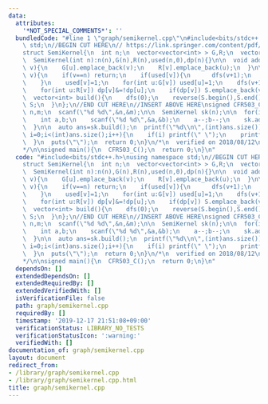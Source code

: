 ```yaml
---
data:
  attributes:
    '*NOT_SPECIAL_COMMENTS*': ''
  bundledCode: "#line 1 \"graph/semikernel.cpp\"\n#include<bits/stdc++.h>\nusing namespace\
    \ std;\n//BEGIN CUT HERE\n// https://link.springer.com/content/pdf/10.1007%2FBFb0066192.pdf\n\
    struct SemiKernel{\n  int n;\n  vector<vector<int> > G,R;\n  vector<int> used,dp,S;\n\
    \  SemiKernel(int n):n(n),G(n),R(n),used(n,0),dp(n){}\n\n  void add_edge(int u,int\
    \ v){\n    G[u].emplace_back(v);\n    R[v].emplace_back(u);\n  }\n\n  void dfs(int\
    \ v){\n    if(v==n) return;\n    if(used[v]){\n      dfs(v+1);\n      return;\n\
    \    }\n    used[v]=1;\n    for(int u:G[v]) used[u]=1;\n    dfs(v+1);\n    dp[v]=1;\n\
    \    for(int u:R[v]) dp[v]&=!dp[u];\n    if(dp[v]) S.emplace_back(v);\n  }\n\n\
    \  vector<int> build(){\n    dfs(0);\n    reverse(S.begin(),S.end());\n    return\
    \ S;\n  }\n};\n//END CUT HERE\n//INSERT ABOVE HERE\nsigned CFR503_C(){\n  int\
    \ n,m;\n  scanf(\"%d %d\",&n,&m);\n\n  SemiKernel sk(n);\n\n  for(int i=0;i<m;i++){\n\
    \    int a,b;\n    scanf(\"%d %d\",&a,&b);\n    a--;b--;\n    sk.add_edge(a,b);\n\
    \  }\n\n  auto ans=sk.build();\n  printf(\"%d\\n\",(int)ans.size());\n  for(int\
    \ i=0;i<(int)ans.size();i++){\n    if(i) printf(\" \");\n    printf(\"%d\",ans[i]+1);\n\
    \  }\n  puts(\"\");\n  return 0;\n}\n/*\n  verified on 2018/08/12\n  http://codeforces.com/contest/1019/problem/C\n\
    */\n\nsigned main(){\n  CFR503_C();\n  return 0;\n}\n"
  code: "#include<bits/stdc++.h>\nusing namespace std;\n//BEGIN CUT HERE\n// https://link.springer.com/content/pdf/10.1007%2FBFb0066192.pdf\n\
    struct SemiKernel{\n  int n;\n  vector<vector<int> > G,R;\n  vector<int> used,dp,S;\n\
    \  SemiKernel(int n):n(n),G(n),R(n),used(n,0),dp(n){}\n\n  void add_edge(int u,int\
    \ v){\n    G[u].emplace_back(v);\n    R[v].emplace_back(u);\n  }\n\n  void dfs(int\
    \ v){\n    if(v==n) return;\n    if(used[v]){\n      dfs(v+1);\n      return;\n\
    \    }\n    used[v]=1;\n    for(int u:G[v]) used[u]=1;\n    dfs(v+1);\n    dp[v]=1;\n\
    \    for(int u:R[v]) dp[v]&=!dp[u];\n    if(dp[v]) S.emplace_back(v);\n  }\n\n\
    \  vector<int> build(){\n    dfs(0);\n    reverse(S.begin(),S.end());\n    return\
    \ S;\n  }\n};\n//END CUT HERE\n//INSERT ABOVE HERE\nsigned CFR503_C(){\n  int\
    \ n,m;\n  scanf(\"%d %d\",&n,&m);\n\n  SemiKernel sk(n);\n\n  for(int i=0;i<m;i++){\n\
    \    int a,b;\n    scanf(\"%d %d\",&a,&b);\n    a--;b--;\n    sk.add_edge(a,b);\n\
    \  }\n\n  auto ans=sk.build();\n  printf(\"%d\\n\",(int)ans.size());\n  for(int\
    \ i=0;i<(int)ans.size();i++){\n    if(i) printf(\" \");\n    printf(\"%d\",ans[i]+1);\n\
    \  }\n  puts(\"\");\n  return 0;\n}\n/*\n  verified on 2018/08/12\n  http://codeforces.com/contest/1019/problem/C\n\
    */\n\nsigned main(){\n  CFR503_C();\n  return 0;\n}\n"
  dependsOn: []
  extendedDependsOn: []
  extendedRequiredBy: []
  extendedVerifiedWith: []
  isVerificationFile: false
  path: graph/semikernel.cpp
  requiredBy: []
  timestamp: '2019-12-17 21:51:08+09:00'
  verificationStatus: LIBRARY_NO_TESTS
  verificationStatusIcon: ':warning:'
  verifiedWith: []
documentation_of: graph/semikernel.cpp
layout: document
redirect_from:
- /library/graph/semikernel.cpp
- /library/graph/semikernel.cpp.html
title: graph/semikernel.cpp
---
```

